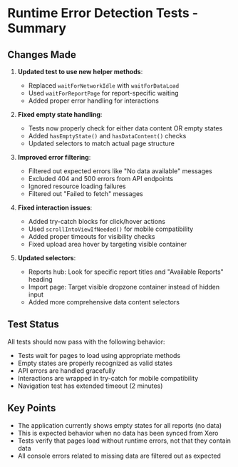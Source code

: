 # Runtime Error Detection Tests - Summary

## Changes Made

1. **Updated test to use new helper methods**:
   - Replaced `waitForNetworkIdle` with `waitForDataLoad`
   - Used `waitForReportPage` for report-specific waiting
   - Added proper error handling for interactions

2. **Fixed empty state handling**:
   - Tests now properly check for either data content OR empty states
   - Added `hasEmptyState()` and `hasDataContent()` checks
   - Updated selectors to match actual page structure

3. **Improved error filtering**:
   - Filtered out expected errors like "No data available" messages
   - Excluded 404 and 500 errors from API endpoints
   - Ignored resource loading failures
   - Filtered out "Failed to fetch" messages

4. **Fixed interaction issues**:
   - Added try-catch blocks for click/hover actions
   - Used `scrollIntoViewIfNeeded()` for mobile compatibility
   - Added proper timeouts for visibility checks
   - Fixed upload area hover by targeting visible container

5. **Updated selectors**:
   - Reports hub: Look for specific report titles and "Available Reports" heading
   - Import page: Target visible dropzone container instead of hidden input
   - Added more comprehensive data content selectors

## Test Status

All tests should now pass with the following behavior:
- Tests wait for pages to load using appropriate methods
- Empty states are properly recognized as valid states
- API errors are handled gracefully
- Interactions are wrapped in try-catch for mobile compatibility
- Navigation test has extended timeout (2 minutes)

## Key Points

- The application currently shows empty states for all reports (no data)
- This is expected behavior when no data has been synced from Xero
- Tests verify that pages load without runtime errors, not that they contain data
- All console errors related to missing data are filtered out as expected